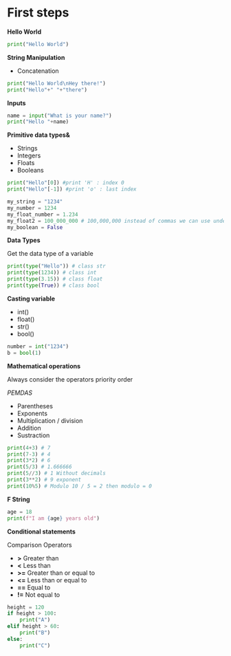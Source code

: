 # First steps

**Hello World**

```py
print("Hello World")
```

**String Manipulation**
- Concatenation

```py
print("Hello World\nHey there!")
print("Hello"+" "+"there")
```

**Inputs**

```py
name = input("What is your name?")
print("Hello "+name)
```

**Primitive data types&**

- Strings
- Integers
- Floats
- Booleans

```py
print("Hello"[0]) #print 'H' : index 0
print("Hello"[-1]) #print 'o' : last index

my_string = "1234"
my_number = 1234
my_float_number = 1.234
my_float2 = 100_000_000 # 100,000,000 instead of commas we can use underscore _
my_boolean = False
```

**Data Types**

Get the data type of a variable
```py
print(type("Hello")) # class str
print(type(1234)) # class int
print(type(3.15)) # class float
print(type(True)) # class bool
```

**Casting variable**
- int()
- float()
- str()
- bool()

```py
number = int("1234")
b = bool(1)
```

**Mathematical operations**

Always consider the operators priority order

*PEMDAS*
- Parentheses
- Exponents
- Multiplication / division
- Addition
- Sustraction

```py
print(4+3) # 7
print(7-3) # 4
print(3*2) # 6
print(5/3) # 1.666666
print(5//3) # 1 Without decimals
print(3**2) # 9 exponent
print(10%5) # Modulo 10 / 5 = 2 then modulo = 0
```

**F String**

```py
age = 18
print(f"I am {age} years old")
```

**Conditional statements**

Comparison Operators
- **>** Greater than
- **<** Less than
- **>=** Greater than or equal to
- **<=** Less than or equal to
- **==** Equal to
- **!=** Not equal to

```py
height = 120
if height > 100:
    print("A")
elif height > 60:
    print("B")
else:
    print("C")
```